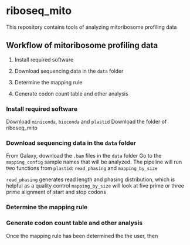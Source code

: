 # riboseq_mito
This repository contains tools of analyzing mitoribosome profiling data

## Workflow of mitoribosome profiling data

1. Install required software

2. Download sequencing data in the `data` folder 

3. Determine the mapping rule

4. Generate codon count table and other analysis


### Install required software
Download `miniconda`, `bioconda` and `plastid`
Download the folder of riboseq_mito


### Download sequencing data in the `data` folder 
From Galaxy, download the `.bam` files in the `data` folder
Go to the `mapping_config` 
sample names that will be analyzed.
The pipeline will run two functions from `plastid`: `read_phasing` and `mapping_by_size`

`read_phasing` generates read length and phasing distribution, which is helpful as a quality control
`mapping_by_size` will look at five prime or three prime alignment of start and stop codons

### Determine the mapping rule


### Generate codon count table and other analysis
Once the mapping rule has been determined the the user, then 

